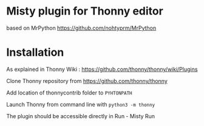# Misty plugin for Thonny editor

based on MrPython https://github.com/nohtyprm/MrPython

# Installation

As explained in Thonny Wiki :  https://github.com/thonny/thonny/wiki/Plugins

Clone Thonny repository from https://github.com/thonny/thonny

Add location of thonnycontrib folder to `PYHTONPATH`

Launch Thonny from command line with `python3 -m thonny`

The plugin should be accessible directly in Run - Misty Run
